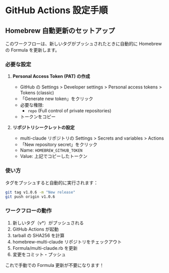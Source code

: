 # GitHub Actions 設定手順

## Homebrew 自動更新のセットアップ

このワークフローは、新しいタグがプッシュされたときに自動的に Homebrew の Formula を更新します。

### 必要な設定

1. **Personal Access Token (PAT) の作成**

   - GitHub の Settings > Developer settings > Personal access tokens > Tokens (classic)
   - 「Generate new token」をクリック
   - 必要な権限:
     - `repo` (Full control of private repositories)
   - トークンをコピー

2. **リポジトリシークレットの設定**
   - multi-claude リポジトリの Settings > Secrets and variables > Actions
   - 「New repository secret」をクリック
   - Name: `HOMEBREW_GITHUB_TOKEN`
   - Value: 上記でコピーしたトークン

### 使い方

タグをプッシュすると自動的に実行されます：

```bash
git tag v1.0.6 -m "New release"
git push origin v1.0.6
```

### ワークフローの動作

1. 新しいタグ（v\*）がプッシュされる
2. GitHub Actions が起動
3. tarball の SHA256 を計算
4. homebrew-multi-claude リポジトリをチェックアウト
5. Formula/multi-claude.rb を更新
6. 変更をコミット・プッシュ

これで手動での Formula 更新が不要になります！
